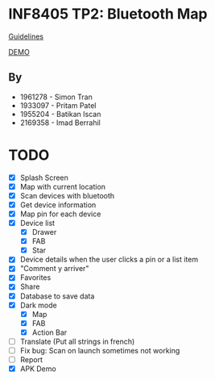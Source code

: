 # INF8405 TP2: Bluetooth Map

[Guidelines](INF8405%20-%20TP2%20-%20H2023.pdf)

[DEMO](BluetoothMap-INF8405.apk)


## By

- 1961278 - Simon Tran
- 1933097 - Pritam Patel
- 1955204 - Batikan Iscan
- 2169358 - Imad Berrahil

# TODO

- [x] Splash Screen
- [x] Map with current location
- [x] Scan devices with bluetooth
- [x] Get device information
- [x] Map pin for each device
- [x] Device list
    - [x] Drawer
    - [x] FAB
    - [x] Star
- [x] Device details when the user clicks a pin or a list item
- [x] "Comment y arriver"
- [x] Favorites
- [x] Share
- [x] Database to save data
- [x] Dark mode
    - [x] Map
    - [x] FAB
    - [x] Action Bar
- [ ] Translate (Put all strings in french)
- [ ] Fix bug: Scan on launch sometimes not working
- [ ] Report
- [x] APK Demo
